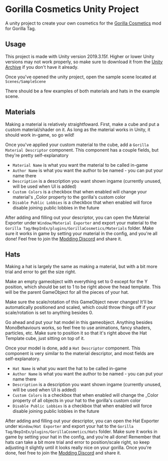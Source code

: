 # Gorilla Cosmetics Unity Project

A unity project to create your own cosmetics for the [Gorilla Cosmetics](https://github.com/legoandmars/GorillaCosmetics) mod for Gorilla Tag.

## Usage
This project is made with Unity version 2019.3.15f. Higher or lower Unity versions may not work properly, so make sure to download it from the [Unity Archive](https://unity3d.com/get-unity/download/archive) if you don't have it already.

Once you've opened the unity project, open the sample scene located at `Scenes/SampleScene`

There should be a few examples of both materials and hats in the example scene.

## Materials
Making a material is relatively straightfoward. First, make a cube and put a custom material/shader on it. As long as the material works in Unity, it should work in-game, so go wild!

Once you've applied your custom material to the cube, add a `Gorilla Material Descriptor` component. This component has a couple fields, but they're pretty self-explanatory

* `Material Name` is what you want the material to be called in-game
* `Author Name` is what you want the author to be named - you can put your name there
* `Description` is a description you want shown ingame (currently unused, will be used when UI is added)
* `Custom Colors` is a checkbox that when enabled will change your material's _Color property to the gorilla's custom color
* `Disable Public Lobbies` is a checkbox that when enabled will force disable joining public lobbies in the future

After adding and filling out your descriptor, you can open the Material Exporter under `Window/Material Exporter` and export your material to the `Gorilla Tag/BepInEx/plugins/GorillaCosmetics/Materials` folder. Make sure it works in game by setting your material in the config, and you're all done! Feel free to join the [Modding Discord](https://discord.gg/PfVcua5Qaf) and share it.

## Hats
Making a hat is largely the same as making a material, but with a bit more trial and error to get the size right. 

Make an empty gameobject with everything set to 0 except for the Y position, which should be set to 1 to be right above the head template. This will be the parent GameObject for all the pieces of your hat. 

Make sure the scale/rotation of this GameObject never changes! It'll be automatically positioned and scaled, which could throw things off if your scale/rotation is set to anything besides 0.

Go ahead and put your hat model in this gameobject. Anything besides MonoBehaviours works, so feel free to use animations, fancy shaders, particles, etc. Make sure to position it so that it's right above the Hat Template cube, just sitting on top of it. 

Once your model is done, add a `Hat Descriptor` component. This component is very similar to the material descriptor, and most fields are self-explanatory.

* `Hat Name` is what you want the hat to be called in-game
* `Author Name` is what you want the author to be named - you can put your name there
* `Description` is a description you want shown ingame (currently unused, will be used when UI is added)
* `Custom Colors` is a checkbox that when enabled will change the _Color property of all objects in your hat to the gorilla's custom color
* `Disable Public Lobbies` is a checkbox that when enabled will force disable joining public lobbies in the future

After adding and filling out your descriptor, you can open the Hat Exporter under `Window/Hat Exporter` and export your hat to the `Gorilla Tag/BepInEx/plugins/GorillaCosmetics/Hats` folder. Make sure it works in game by setting your hat in the config, and you're all done! Remember that hats can take a bit more trial and error to position/scale right, so keep adjusting it slightly until it looks really nice on your gorilla. Once you're done, feel free to join the [Modding Discord](https://discord.gg/PfVcua5Qaf) and share it.